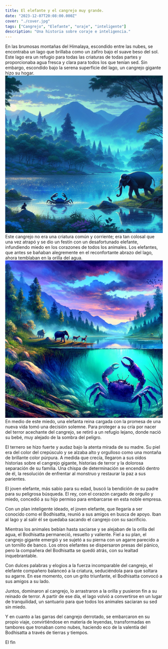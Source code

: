 ```yaml
---
title: El elefante y el cangrejo muy grande.
date: "2023-12-07T20:08:00.000Z"
cover: "./cover.jpg"
tags: ["Cangrejo", "Elefante", "oraje", "inteligente"]
description: "Una historia sobre coraje e inteligencia."
---
```


En las brumosas montañas del Himalaya, escondido entre las nubes, se encontraba un lago que brillaba como un zafiro bajo el suave beso del sol. Este lago era un refugio para todas las criaturas de todas partes y proporcionaba agua fresca y clara para todos los que tenían sed. Sin embargo, escondido bajo la serena superficie del lago, un cangrejo gigante hizo su hogar.
![elephant_lake](./img1.jpg)
Este cangrejo no era una criatura común y corriente; era tan colosal que una vez atrapó y se dio un festín con un desafortunado elefante, infundiendo miedo en los corazones de todos los animales. Los elefantes, que antes se bañaban alegremente en el reconfortante abrazo del lago, ahora temblaban en la orilla del agua.
![elephant_crab](./img/elephant_crab.jpg)
En medio de este miedo, una elefanta reina cargada con la promesa de una nueva vida tomó una decisión solemne. Para proteger a su cría por nacer del terror acechante del cangrejo, se retiró a un refugio lejano, donde nació su bebé, muy alejado de la sombra del peligro.

El ternero se hizo fuerte y audaz bajo la atenta mirada de su madre. Su piel era del color del crepúsculo y se alzaba alto y orgulloso como una montaña de brillante color púrpura. A medida que crecía, llegaron a sus oídos historias sobre el cangrejo gigante, historias de terror y la dolorosa separación de su familia. Una chispa de determinación se encendió dentro de él, la resolución de enfrentar al monstruo y restaurar la paz a sus parientes.

El joven elefante, más sabio para su edad, buscó la bendición de su padre para su peligrosa búsqueda. El rey, con el corazón cargado de orgullo y miedo, concedió a su hijo permiso para embarcarse en esta noble empresa.

Con un plan inteligente ideado, el joven elefante, que llegaría a ser conocido como el Bodhisatta, reunió a sus amigos en busca de apoyo. Iban al lago y al salir él se quedaba sacando el cangrejo con su sacrificio.

Mientras los animales bebían hasta saciarse y se alejaban de la orilla del agua, el Bodhisatta permaneció, resuelto y valiente. Fiel a su plan, el cangrejo gigante emergió y se sujetó a su pierna con un agarre parecido a un tornillo de banco. Los otros elefantes se dispersaron presas del pánico, pero la compañera del Bodhisatta se quedó atrás, con su lealtad inquebrantable.

Con dulces palabras y elogios a la fuerza incomparable del cangrejo, el elefante compañero balanceó a la criatura, seduciéndola para que soltara su agarre. En ese momento, con un grito triunfante, el Bodhisatta convocó a sus amigos a su lado.

Juntos, dominaron al cangrejo, lo arrastraron a la orilla y pusieron fin a su reinado de terror. A partir de ese día, el lago volvió a convertirse en un lugar de tranquilidad, un santuario para que todos los animales saciaran su sed sin miedo.

Y en cuanto a las garras del cangrejo derrotado, se embarcaron en su propio viaje, convirtiéndose en materia de leyendas, transformadas en tambores que tronaban como nubes, haciendo eco de la valentía del Bodhisatta a través de tierras y tiempos.

El fin
​